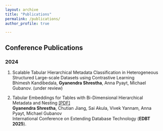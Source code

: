 ```yaml
---
layout: archive
title: "Publications"
permalink: /publications/
author_profile: true

---
```


## Conference Publications

### 2024
1. Scalable Tabular Hierarchical Metadata Classification in Heterogeneous Structured Large-scale Datasets using Contrastive Learning <br>
Bhimesh Kandibedala, **Gyanendra Shrestha**, Anna Pyayt, Michael Gubanov. (under review)

2. Tabular Embeddings for Tables with Bi-Dimensional Hierarchical Metadata and Nesting [\[PDF\]](https://openproceedings.org/2025/conf/edbt/paper-23.pdf) <br>
**Gyanendra Shrestha**, Chutian Jiang, Sai Akula, Vivek Yannam, Anna Pyayt, Michael Gubanov <br>
International Conference on Extending Database Technology (**EDBT 2025**). 
